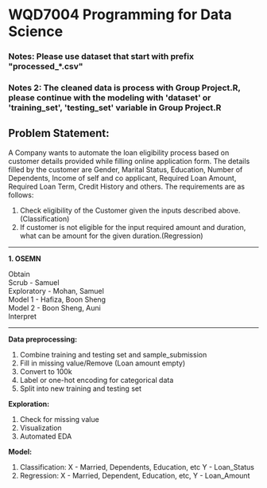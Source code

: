 # WQD7004 Programming for Data Science

### Notes: Please use dataset that start with prefix "processed_*.csv"
### Notes 2: The cleaned data is process with Group Project.R, please continue with the modeling with 'dataset' or 'training_set', 'testing_set' variable in Group Project.R 

## Problem Statement: 

A Company wants to automate the loan eligibility process based on customer details provided while filling online application form. The details filled by the customer are Gender, Marital Status, Education, Number of Dependents, Income of self and co applicant, Required Loan Amount, Required Loan Term, Credit History and others. The requirements are as follows:

1. Check eligibility of the Customer given the inputs described above.(Classification)
2. If customer is not eligible for the input required amount and duration, what can be amount for the given duration.(Regression)

---

**1. OSEMN**

Obtain\
Scrub - Samuel \
Exploratory - Mohan, Samuel \
Model 1 - Hafiza, Boon Sheng \
Model 2 - Boon Sheng, Auni \
Interpret

---

**Data preprocessing:**
1. Combine training and testing set and sample_submission
2. Fill in missing value/Remove (Loan amount empty)
3. Convert to 100k
4. Label or one-hot encoding for categorical data
5. Split into new training and testing set

**Exploration:**
1. Check for missing value
2. Visualization
3. Automated EDA

**Model:**
1. Classification: X - Married, Dependents, Education, etc Y - Loan_Status
2. Regression: X - Married, Dependent, Education, etc, Y - Loan_Amount
